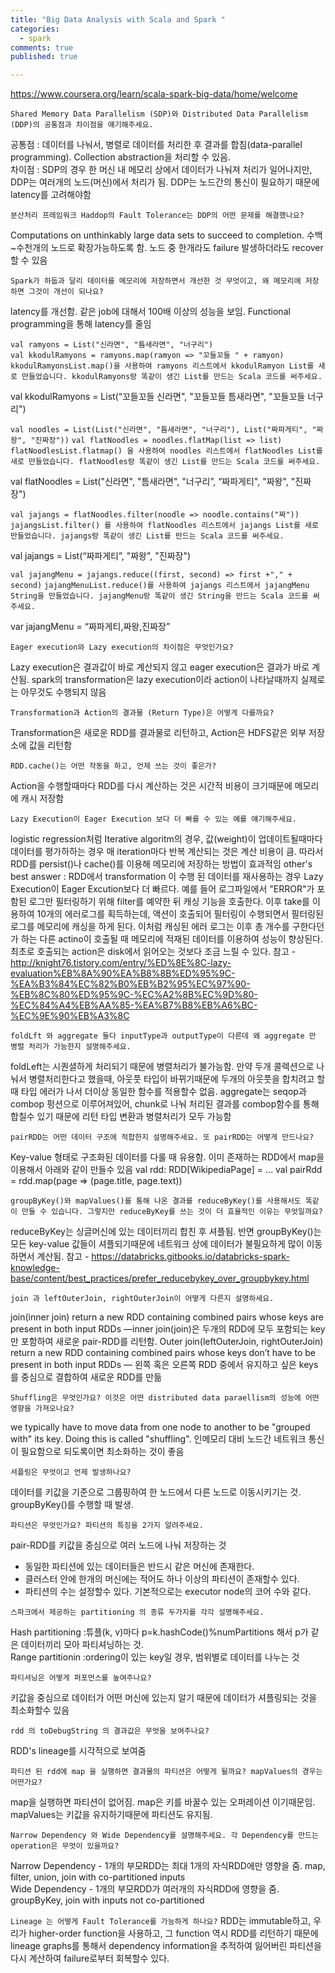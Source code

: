```yaml
---
title: "Big Data Analysis with Scala and Spark "
categories: 
  - spark
comments: true
published: true

---
```

https://www.coursera.org/learn/scala-spark-big-data/home/welcome

`Shared Memory Data Parallelism (SDP)와 Distributed Data Parallelism (DDP)의 공통점과 차이점을 얘기해주세요.`

공통점 : 데이터를 나눠서, 병렬로 데이터를 처리한 후 결과를 합침(data-parallel programming). Collection abstraction을 처리할 수 있음. <br>차이점 : SDP의 경우 한 머신 내 메모리 상에서 데이터가 나눠져  처리가 일어나지만, DDP는 여러개의 노드(머신)에서 처리가 됨. DDP는 노드간의 통신이 필요하기 때문에 latency를 고려해야함

`분산처리 프레임워크 Haddop의 Fault Tolerance는 DDP의 어떤 문제를 해결했나요?`

Computations on unthinkably large data sets to succeed to completion. 수백~수천개의 노드로 확장가능하도록 함. 노드 중 한개라도 failure 발생하더라도 recover할 수 있음

`Spark가 하둡과 달리 데이터를 메모리에 저장하면서 개선한 것 무엇이고, 왜 메모리에 저장하면 그것이 개선이 되나요?`

latency를 개선함. 같은 job에 대해서 100배 이상의 성능을 보임. Functional programming을 통해 latency를 줄임

`val ramyons = List("신라면", "틈새라면", "너구리")` <br>
`val kkodulRamyons = ramyons.map(ramyon => "꼬들꼬들 " + ramyon)` <br>
`kkodulRamyonsList.map()을 사용하여 ramyons 리스트에서 kkodulRamyon List를 새로 만들었습니다. kkodulRamyons랑 똑같이 생긴 List를 만드는 Scala 코드를 써주세요.`

val kkodulRamyons = List(“꼬들꼬들 신라면", "꼬들꼬들 틈새라면", "꼬들꼬들 너구리")

`val noodles = List(List("신라면", "틈새라면", "너구리"), List("짜파게티", "짜왕", "진짜장"))`
`val flatNoodles = noodles.flatMap(list => list)`
`flatNoodlesList.flatmap() 을 사용하여 noodles 리스트에서 flatNoodles List를 새로 만들었습니다. flatNoodles랑 똑같이 생긴 List를 만드는 Scala 코드를 써주세요.`

val flatNoodles = List("신라면", "틈새라면", "너구리”, “짜파게티", "짜왕", "진짜장")

`val jajangs = flatNoodles.filter(noodle => noodle.contains("짜"))`
`jajangsList.filter() 를 사용하여 flatNoodles 리스트에서 jajangs List를 새로 만들었습니다. jajangs랑 똑같이 생긴 List를 만드는 Scala 코드를 써주세요.`

val jajangs = List(“짜파게티”, "짜왕", "진짜장")

`val jajangMenu = jajangs.reduce((first, second) => first +"," + second)`
`jajangMenuList.reduce()를 사용하여 jajangs 리스트에서 jajangMenu String을 만들었습니다. jajangMenu랑 똑같이 생긴 String을 만드는 Scala 코드를 써주세요.`

var jajangMenu = “짜파게티,짜왕,진짜장”

`Eager execution와 Lazy execution의 차이점은 무엇인가요?`

Lazy execution은 결과값이 바로 계산되지 않고 eager execution은 결과가 바로 계산됨. spark의 transformation은 lazy execution이라 action이 나타날때까지 실제로는 아무것도 수행되지 않음

`Transformation과 Action의 결과물 (Return Type)은 어떻게 다를까요?`

Transformation은 새로운 RDD를 결과물로 리턴하고, Action은 HDFS같은 외부 저장소에 값을 리턴함

`RDD.cache()는 어떤 작동을 하고, 언제 쓰는 것이 좋은가?`

Action을 수행할때마다 RDD를 다시 계산하는 것은 시간적 비용이 크기때문에 메모리에 캐시 저장함

`Lazy Execution이 Eager Execution 보다 더 빠를 수 있는 예를 얘기해주세요.`

logistic regression처럼 Iterative algoritm의 경우, 값(weight)이 업데이트될때마다 데이터를 평가하하는 경우 매 iteration마다 반복 계산되는 것은 계산 비용이 큼. 따라서 RDD를 persist()나 cache()를 이용해 메모리에 저장하는 방법이 효과적임
other's best answer : RDD에서 transformation 이 수행 된 데이터를 재사용하는 경우 Lazy Execution이 Eager Excution보다 더 빠르다. 예를 들어 로그파일에서 "ERROR"가 포함된 로그만 필터링하기 위해 filter를 예약한 뒤 캐싱 기능을 호출한다. 이후 take를 이용하여 10개의 에러로그를 획득하는데, 액션이 호출되어 필터링이 수행되면서 필터링된 로그를 메모리에 캐싱을 하게 된다. 이처럼 캐싱된 에러 로그는 이후 총 개수를 구한다던가 하는 다른 actino이 호출될 때 메모리에 적재된 데이터를 이용하여 성능이 향상된다. 최초로 호출되는 action은 disk에서 읽어오는 것보다 조금 느릴 수 있다.
참고 - http://knight76.tistory.com/entry/%ED%8E%8C-lazy-evaluation%EB%8A%90%EA%B8%8B%ED%95%9C-%EA%B3%84%EC%82%B0%EB%B2%95%EC%97%90-%EB%8C%80%ED%95%9C-%EC%A2%8B%EC%9D%80-%EC%84%A4%EB%AA%85-%EA%B7%B8%EB%A6%BC-%EC%9E%90%EB%A3%8C

`foldLft 와 aggregate 둘다 inputType과 outputType이 다른데 왜 aggregate 만 병렬 처리가 가능한지 설명해주세요.`

foldLeft는 시퀀셜하게 처리되기 때문에 병렬처리가 불가능함. 만약 두개 콜렉션으로 나눠서 병렬처리한다고 했을때, 아웃풋 타입이 바뀌기때문에 두개의 아웃풋을 합치려고 할 때 타입 에러가 나서 더이상 동일한 함수를 적용할수 없음. aggregate는 seqop과 combop 펑션으로 이루어져있어, chunk로 나눠 처리된 결과를 combop함수를 통해 합칠수 있기 때문에 리턴 타입 변환과 병렬처리가 모두 가능함

`pairRDD는 어떤 데이터 구조에 적합한지 설명해주세요. 또 pairRDD는 어떻게 만드나요?`

Key-value 형태로 구조화된 데이터를 다룰 때 유용함. 이미 존재하는 RDD에서 map을 이용해서 아래와 같이 만들수 있음
val rdd: RDD[WikipediaPage] = … 
val pairRdd = rdd.map(page => (page.title, page.text))

`groupByKey()와 mapValues()를 통해 나온 결과를 reduceByKey()를 사용해서도 똑같이 만들 수 있습니다. 그렇지만 reduceByKey를 쓰는 것이 더 효율적인 이유는 무엇일까요?`

reduceByKey는 싱글머신에 있는 데이터끼리 합친 후 셔플됨. 반면 groupByKey()는 모든 key-value 값들이 셔플되기때문에 네트워크 상에 데이터가 불필요하게 많이 이동하면서 계산됨. 참고 - https://databricks.gitbooks.io/databricks-spark-knowledge-base/content/best_practices/prefer_reducebykey_over_groupbykey.html


`join 과 leftOuterJoin, rightOuterJoin이 어떻게 다른지 설명하세요. `

join(inner join) return a new RDD containing combined pairs whose keys are present in both input RDDs —inner join(join)은 두개의 RDD에 모두 포함되는 key만 포함하여 새로운 pair-RDD를 리턴함. Outer join(leftOuterJoin, rightOuterJoin) return a new RDD containing combined pairs whose keys don’t have to be present in both input RDDs — 왼쪽 혹은 오른쪽 RDD 중에서 유지하고 싶은 keys를 중심으로 결합하여 새로운 RDD를 만듦


`Shuffling은 무엇인가요? 이것은 어떤 distributed data paraellism의 성능에 어떤 영향을 가져오나요?`

we typically have to move data from one node to another to be "grouped with" its key. Doing this is called "shuffling". 인메모리 대비 노드간 네트워크 통신이 필요함으로 되도록이면 최소화하는 것이 좋음

`셔플링은 무엇이고 언제 발생하나요?`

데이터를 키값을 기준으로 그룹핑하여 한 노드에서 다른 노드로 이동시키기는 것. groupByKey()를 수행할 때 발생.

`파티션은 무엇인가요? 파티션의 특징을 2가지 알려주세요.`

pair-RDD를 키값을 중심으로 여러 노드에 나눠 저장하는 것
- 동일한 파티션에 있는 데이터들은 반드시 같은 머신에 존재한다.
- 클러스터 안에 한개의 머신에는 적어도 하나 이상의 파티션이 존재할수 있다. 
- 파티션의 수는 설정할수 있다. 기본적으로는 executor node의 코어 수와 같다. 


`스파크에서 제공하는 partitioning 의 종류 두가지를 각각 설명해주세요.`

Hash partitioning :튜플(k, v)마다 p=k.hashCode()%numPartitions 해서 p가 같은 데이터끼리 모아 파티셔닝하는 것. <br>
Range partitionin :ordering이 있는 key일 경우, 범위별로 데이터를 나누는 것

`파티셔닝은 어떻게 퍼포먼스를 높여주나요?`

키값을 중심으로 데이터가 어떤 머신에 있는지 알기 때문에 데이터가 셔플링되는 것을 최소화할수 있음

`rdd 의 toDebugString 의 결과값은 무엇을 보여주나요?`

RDD's lineage를 시각적으로 보여줌

`파티션 된 rdd에 map 을 실행하면 결과물의 파티션은 어떻게 될까요? mapValues의 경우는 어떤가요?`

map을 실행하면 파티션이 없어짐. map은 키를 바꿀수 있는 오퍼레이션 이기때문임. mapValues는 키값을 유지하기때문에 파티션도 유지됨.

`Narrow Dependency 와 Wide Dependency를 설명해주세요. 각 Dependency를 만드는 operation은 무엇이 있을까요?`

Narrow Dependency - 1개의 부모RDD는 최대 1개의 자식RDD에만 영향을 줌. map, filter, union, join with co-partitioned inputs <br>
Wide Dependency - 1개의 부모RDD가 여러개의 자식RDD에 영향을 줌. groupByKey, join with inputs not co-partitioned 

`Lineage 는 어떻게 Fault Tolerance를 가능하게 하나요?`
RDD는 immutable하고, 우리가 higher-order function을 사용하고, 그 function 역시 RDD를 리턴하기 때문에 lineage graphs를 통해서 dependency information을 추적하여 잃어버린 파티션을 다시 계산하여 failure로부터 회복할수 있다. 
